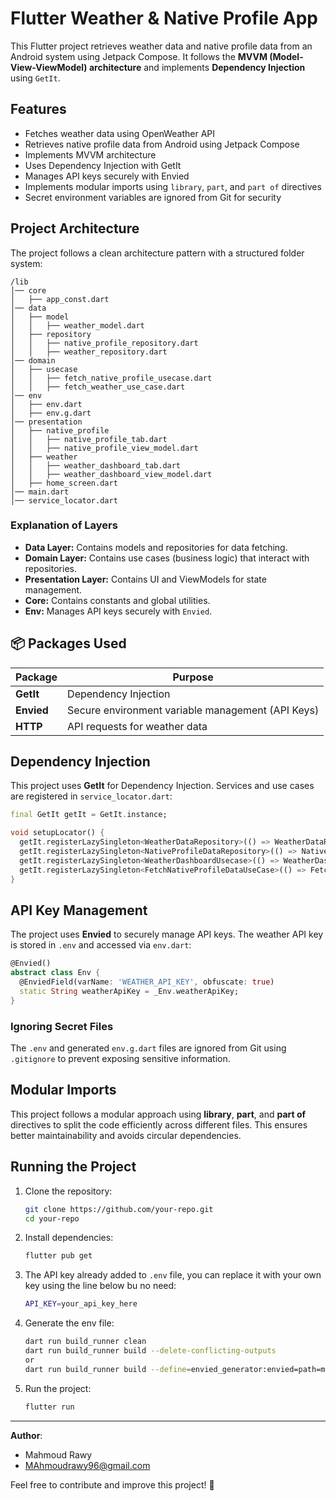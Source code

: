# Flutter Weather & Native Profile App

This Flutter project retrieves weather data and native profile data from an Android system using Jetpack Compose. It follows the **MVVM (Model-View-ViewModel) architecture** and implements **Dependency Injection** using `GetIt`.

## Features
- Fetches weather data using OpenWeather API
- Retrieves native profile data from Android using Jetpack Compose
- Implements MVVM architecture
- Uses Dependency Injection with GetIt
- Manages API keys securely with Envied
- Implements modular imports using `library`, `part`, and `part of` directives
- Secret environment variables are ignored from Git for security

## Project Architecture
The project follows a clean architecture pattern with a structured folder system:

```
/lib
│── core
│   ├── app_const.dart
│── data
│   ├── model
│   │   ├── weather_model.dart
│   ├── repository
│   │   ├── native_profile_repository.dart
│   │   ├── weather_repository.dart
│── domain
│   ├── usecase
│   │   ├── fetch_native_profile_usecase.dart
│   │   ├── fetch_weather_use_case.dart
│── env
│   ├── env.dart
│   ├── env.g.dart
│── presentation
│   ├── native_profile
│   │   ├── native_profile_tab.dart
│   │   ├── native_profile_view_model.dart
│   ├── weather
│   │   ├── weather_dashboard_tab.dart
│   │   ├── weather_dashboard_view_model.dart
│   ├── home_screen.dart
│── main.dart
│── service_locator.dart
```

### Explanation of Layers
- **Data Layer:** Contains models and repositories for data fetching.
- **Domain Layer:** Contains use cases (business logic) that interact with repositories.
- **Presentation Layer:** Contains UI and ViewModels for state management.
- **Core:** Contains constants and global utilities.
- **Env:** Manages API keys securely with `Envied`.

## 📦 Packages Used
| Package  | Purpose  |
|----------|----------|
| **GetIt**  | Dependency Injection |
| **Envied** | Secure environment variable management (API Keys) |
| **HTTP** | API requests for weather data |


## Dependency Injection
This project uses **GetIt** for Dependency Injection. Services and use cases are registered in `service_locator.dart`:

```dart
final GetIt getIt = GetIt.instance;

void setupLocator() {
  getIt.registerLazySingleton<WeatherDataRepository>(() => WeatherDataRepositoryImpl());
  getIt.registerLazySingleton<NativeProfileDataRepository>(() => NativeProfileDataRepositoryImpl());
  getIt.registerLazySingleton<WeatherDashboardUsecase>(() => WeatherDashboardUsecase(getIt<WeatherDataRepository>()));
  getIt.registerLazySingleton<FetchNativeProfileDataUseCase>(() => FetchNativeProfileDataUseCase(getIt<NativeProfileDataRepository>()));
}
```

## API Key Management
The project uses **Envied** to securely manage API keys. The weather API key is stored in `.env` and accessed via `env.dart`:

```dart
@Envied()
abstract class Env {
  @EnviedField(varName: 'WEATHER_API_KEY', obfuscate: true)
  static String weatherApiKey = _Env.weatherApiKey;
}
```

### Ignoring Secret Files
The `.env` and generated `env.g.dart` files are ignored from Git using `.gitignore` to prevent exposing sensitive information.

## Modular Imports
This project follows a modular approach using **library**, **part**, and **part of** directives to split the code efficiently across different files. This ensures better maintainability and avoids circular dependencies.

## Running the Project
1. Clone the repository:
   ```sh
   git clone https://github.com/your-repo.git
   cd your-repo
   ```
2. Install dependencies:
   ```sh
   flutter pub get
   ```
3. The API key already added to `.env` file, you can replace it with your own key using the line below bu no need:
   ```sh
   API_KEY=your_api_key_here
   ```
4. Generate the env file:
   ```sh
   dart run build_runner clean
   dart run build_runner build --delete-conflicting-outputs
   or 
   dart run build_runner build --define=envied_generator:envied=path=my_other.env
   ```
5. Run the project:
   ```sh
   flutter run
   ```


---
**Author**: 
- Mahmoud Rawy
- MAhmoudrawy96@gmail.com

Feel free to contribute and improve this project! 🚀
